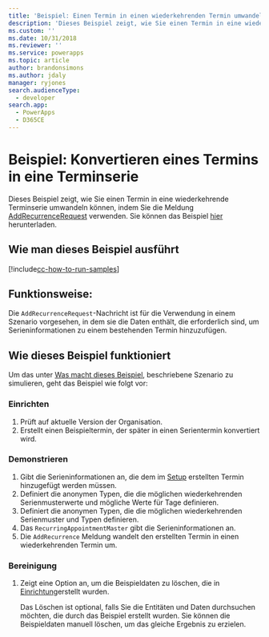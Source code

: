 ```yaml
---
title: 'Beispiel: Einen Termin in einen wiederkehrenden Termin umwandeln (Common Data Service for Apps) | Microsoft Docs'
description: 'Dieses Beispiel zeigt, wie Sie einen Termin in eine wiederkehrende Terminserie umwandeln können.'
ms.custom: ''
ms.date: 10/31/2018
ms.reviewer: ''
ms.service: powerapps
ms.topic: article
author: brandonsimons
ms.author: jdaly
manager: ryjones
search.audienceType:
  - developer
search.app:
  - PowerApps
  - D365CE
---
```

# <a name="sample-convert-an-appointment-to-a-recurring-appointment"></a>Beispiel: Konvertieren eines Termins in eine Terminserie

<!-- https://docs.microsoft.com/en-us/dynamics365/customer-engagement/developer/sample-convert-appointment-recurring-appointment -->

Dieses Beispiel zeigt, wie Sie einen Termin in eine wiederkehrende Terminserie umwandeln können, indem Sie die Meldung [AddRecurrenceRequest](https://docs.microsoft.com/en-us/dotnet/api/microsoft.crm.sdk.messages.addrecurrencerequest?view=dynamics-general-ce-9) verwenden. Sie können das Beispiel [hier](https://github.com/Microsoft/PowerApps-Samples/tree/master/cds/orgsvc/C%23/ConvertToRecurring) herunterladen.

## <a name="how-to-run-this-sample"></a>Wie man dieses Beispiel ausführt

[!include[cc-how-to-run-samples](../../includes/cc-how-to-run-samples.md)]

## <a name="what-this-sample-does"></a>Funktionsweise:

Die `AddRecurrenceRequest`-Nachricht ist für die Verwendung in einem Szenario vorgesehen, in dem sie die Daten enthält, die erforderlich sind, um Serieninformationen zu einem bestehenden Termin hinzuzufügen.

## <a name="how-this-sample-works"></a>Wie dieses Beispiel funktioniert

Um das unter [Was macht dieses Beispiel](#what-this-sample-does), beschriebene Szenario zu simulieren, geht das Beispiel wie folgt vor:

### <a name="setup"></a>Einrichten

1. Prüft auf aktuelle Version der Organisation.
1. Erstellt einen Beispieltermin, der später in einen Serientermin konvertiert wird.

### <a name="demonstrate"></a>Demonstrieren

1. Gibt die Serieninformationen an, die dem im [Setup](#setup) erstellten Termin hinzugefügt werden müssen.
2. Definiert die anonymen Typen, die die möglichen wiederkehrenden Serienmusterwerte und mögliche Werte für Tage definieren.
3. Definiert die anonymen Typen, die die möglichen wiederkehrenden Serienmuster und Typen definieren.
4. Das `RecurringAppointmentMaster` gibt die Serieninformationen an. 
5. Die `AddRecurrence` Meldung wandelt den erstellten Termin in einen wiederkehrenden Termin um.

### <a name="clean-up"></a>Bereinigung

1. Zeigt eine Option an, um die Beispieldaten zu löschen, die in [Einrichtung](#setup)erstellt wurden. 

    Das Löschen ist optional, falls Sie die Entitäten und Daten durchsuchen möchten, die durch das Beispiel erstellt wurden. Sie können die Beispieldaten manuell löschen, um das gleiche Ergebnis zu erzielen.
